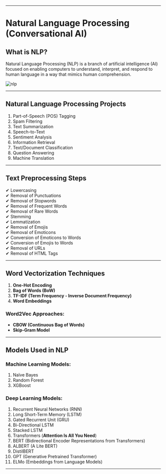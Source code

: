   

---

# **Natural Language Processing (Conversational AI)**  

## **What is NLP?**  
Natural Language Processing (NLP) is a branch of artificial intelligence (AI) focused on enabling computers to understand, interpret, and respond to human language in a way that mimics human comprehension. 


![nlp](https://github.com/user-attachments/assets/2696f22b-f940-4339-b1a4-026738a9f93c)


---

## **Natural Language Processing Projects**  
1. Part-of-Speech (POS) Tagging  
2. Spam Filtering  
3. Text Summarization  
4. Speech-to-Text  
5. Sentiment Analysis  
6. Information Retrieval  
7. Text/Document Classification  
8. Question Answering  
9. Machine Translation  

---

## **Text Preprocessing Steps**  
✔ Lowercasing  
✔ Removal of Punctuations  
✔ Removal of Stopwords  
✔ Removal of Frequent Words  
✔ Removal of Rare Words  
✔ Stemming  
✔ Lemmatization  
✔ Removal of Emojis  
✔ Removal of Emoticons  
✔ Conversion of Emoticons to Words  
✔ Conversion of Emojis to Words  
✔ Removal of URLs  
✔ Removal of HTML Tags  

---

## **Word Vectorization Techniques**  
1. **One-Hot Encoding**  
2. **Bag of Words (BoW)**  
3. **TF-IDF (Term Frequency - Inverse Document Frequency)**  
4. **Word Embeddings**  

### **Word2Vec Approaches:**  
- **CBOW (Continuous Bag of Words)**  
- **Skip-Gram Model**  

---

## **Models Used in NLP**  

### **Machine Learning Models:**  
1. Naïve Bayes  
2. Random Forest  
3. XGBoost  

### **Deep Learning Models:**  
1. Recurrent Neural Networks (RNN)  
2. Long Short-Term Memory (LSTM)  
3. Gated Recurrent Unit (GRU)  
4. Bi-Directional LSTM  
5. Stacked LSTM  
6. Transformers (**Attention Is All You Need**)  
7. BERT (Bidirectional Encoder Representations from Transformers)  
8. ALBERT (A Lite BERT)  
9. DistilBERT  
10. GPT (Generative Pretrained Transformer)  
11. ELMo (Embeddings from Language Models)  

---


